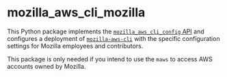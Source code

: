 # mozilla_aws_cli_mozilla

This Python package implements the [`mozilla_aws_cli_config` API](https://github.com/mozilla-iam/mozilla-aws-cli#creating-enterprise--organization-configuration)
and configures a deployment of [`mozilla-aws-cli`](https://pypi.org/project/mozilla-aws-cli/)
with the specific configuration settings for Mozilla employees and contributors.

This package is only needed if you intend to use the `maws` to access AWS 
accounts owned by Mozilla.